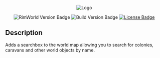 <p align="center">
  <img src="https://raw.githubusercontent.com/scuba156/WorldSearch/master/WorldSearch/Output/WorldSearch/About/Preview.png" alt="Logo" />
</p>
<p align="center">
  <img src="https://img.shields.io/badge/RimWorld%20Ver.-1.0-blue.svg" alt="RimWorld Version Badge" />
  <img src="https://img.shields.io/badge/Build%20Ver.-1.0-blue.svg" alt="Build Version Badge" />
  <a href="https://github.com/scuba156/WorldSearch/blob/master/LICENSE.md"> <img src="https://img.shields.io/badge/License-MIT-green.svg" alt="License Badge" /> </a>
</p>

## Description
Adds a searchbox to the world map allowing you to search for colonies, caravans and other world objects by name.
